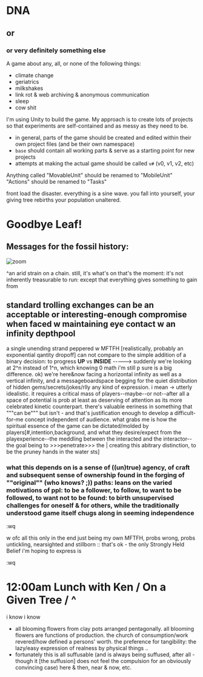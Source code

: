 DNA
===
or 
----------
### or very definitely something else

A game about any, all, or none of the following things:
* climate change
* geriatrics 
* milkshakes 
* link rot & web archiving & anonymous communication
* sleep
* cow shit

I'm using Unity to build the game. My approach is to create lots of projects so that experiments are self-contained and as messy as they need to be.
* in general, parts of the game should be created and edited within their own project files (and be their own namespace)
* `base` should contain all working parts & serve as a starting point for new projects
* attempts at making the actual game should be called `v#` (v0, v1, v2, etc)

Anything called "MovableUnit" should be renamed to "MobileUnit"
"Actions" should be renamed to "Tasks"

front load the disaster. everything is a sine wave. you fall into yourself, your giving tree rebirths your population unaltered.

# Goodbye Leaf!
## Messages for the fossil history:
![zoom](https://raw.githubusercontent.com/jayvachon/DNA/master/fuckuppics/zoom.gif)

^an arid strain on a chain. still, it's what's on that's the moment: it's not inherently treasurable to run: except that everything gives something to gain from

## standard trolling exchanges can be an acceptable or interesting-enough compromise when faced w maintaining eye contact w an infinity depthpool
a single unending strand peppered w MFTFH [realistically, probably an exponential qantity dropoff] can not compare to the simple addition of a binary decision: to progress **UP** vs **INSIDE** -----> suddenly we're looking at 2^n instead of 1^n, which knowing 0 math i'm still p sure is a big difference. ok) we're here&now facing a horizontal infinity as well as a vertical infinity, and a messageboardspace begging for the quiet distribution of hidden gems/secrets/jokes/rlly any kind of expression. i mean -> utterly idealistic. it requires a critical mass of players--maybe--or not--after all a space of potential is prob at least as deserving of attention as its more celebrated kinetic counterpart. there's valuable eeriness in something that """can be""" but isn't - and that's justification enough to develop a difficult-for-me concept independent of audience. what grabs me is how the spiritual essence of the game can be dictated/molded by players[#,intention,background, and what they desire/expect from the playexperience--the meddling between the interacted and the interactor--the goal being to >>>penetrate>>> the | creating this abitrary distinction, to be the pruney hands in the water sts]

### what this depends on is a sense of ((un)true) agency, of craft and subsequent sense of ownership found in the forging of ""original"" (who knows? ;)) paths: leans on the varied motivations of ppl: to be a follower, to follow, to want to be followed, to want not to be found: to birth unsupervised challenges for oneself & for others, while the traditionally understood game itself chugs along in seeming independence
:wq

w ofc all this only in the end just being my own MFTFH, probs wrong, probs untickling, nearsighted and stillborn :: that's ok - the only Strongly Held Belief i'm hoping to express is

:wq

# 12:00am Lunch with Ken / On a Given Tree / ^
i know i know
+ all blooming flowers from clay pots arranged pentagonally. all blooming flowers are functions of production. the church of consumption/work revered/how defined a persons' worth. the preference for tangibility: the lazy/easy expression of realness by physical things ..
+ fortunately this is all suffusable (and is always being suffused, after all - though it [the suffusion] does not feel the compulsion for an obviously convincing case) here & then, near & now, etc. 
